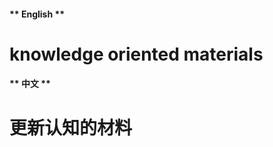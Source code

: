 <!-- tabs:start -->

#### ** English **

# knowledge oriented materials

#### ** 中文 **

# 更新认知的材料

<!-- tabs:end -->

